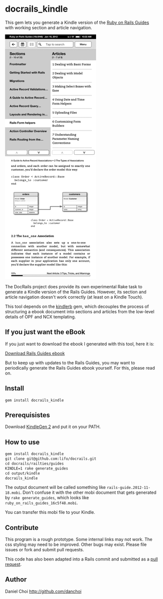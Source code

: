 # docrails_kindle

This gem lets you generate a Kindle version of the [Ruby on Rails
Guides][railsguide] with working section and article navigation.

[railsguide]:http://guides.rubyonrails.org/

![screen](https://github.com/danchoi/docrails_kindle/raw/master/images/screen1-sm.gif)
![screen](https://github.com/danchoi/docrails_kindle/raw/master/images/screen2-sm.gif)

The DocRails project does provide its own experimental Rake task to generate a
Kindle version of the Rails Guides. However, its section and article
navigation doesn't work correctly (at least on a Kindle Touch).

This tool depends on the [kindlerb][kindlerb] gem, which decouples the process
of structuring a ebook document into sections and articles from the low-level
details of OPF and NCX templating.

[kindlerb]:https://github.com/danchoi/kindlerb


## If you just want the eBook

If you just want to download the ebook I generated with this tool, here it is:

[Download Rails Guides ebook][mobi]

[mobi]:https://github.com/danchoi/docrails_kindle/raw/master/mobi/rails-guide.2012-01-18.mobi

But to keep up with updates to the Rails Guides, you may want to periodically
generate the Rails Guides ebook yourself. For this, please read on.


## Install

    gem install docrails_kindle

## Prerequisistes

Download [KindleGen 2][kindlegen] and put it on your PATH.

[kindlegen]:http://www.amazon.com/gp/feature.html?ie=UTF8&docId=1000234621

## How to use

    gem install docrails_kindle
    git clone git@github.com:lifo/docrails.git
    cd docrails/railties/guides
    KINDLE=1 rake generate_guides
    cd output/kindle
    docrails_kindle
    
The output document will be called something like
`rails-guide.2012-11-18.mobi`. Don't confuse it with the other mobi document
that gets generated by `rake generate_guides`, which looks like
`ruby_on_rails_guides_16c5f48.mobi`.
  
You can transfer this mobi file to your Kindle.


## Contribute

This program is a rough prototype. Some internal links may not work. The css
styling may need to be improved. Other bugs may exist. Please file issues or
fork and submit pull requests.

This code has also been adapted into a Rails commit and submitted as a [pull
request][pull].

[pull]:https://github.com/rails/rails/pull/4526



## Author

Daniel Choi http://github.com/danchoi

